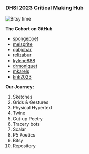 ### DHSI 2023 Critical Making Hub

![Bitsy time](https://amsucf.github.io/DHSICritMaking/recording.gif)

**The Cohort on GitHub**
- [spongepoet](https://spongepoet.github.io/dhsi/) 
- [melsprite](https://melsprite.github.io/DHSI/)
- [gabjohar](https://gabjohar.github.io/sillyoracle/)
- [relizabur](https://relizabur.github.io/secondtry/) 
- [kylene888](https://kylene888.github.io/DHSI-Critical-Making/)
- [drmoniquet](https://drmoniquet.github.io/critical-making-dhsi23/) 
- [mkarels](https://mkarels.github.io/MakingWS/)
- [knk2023](https://knk2023.github.io/DHSI2023/)

**Our Journey:**
1. Sketches
2. Grids & Gestures
3. Physical Hypertext
4. Twine
5. Cut-up Poetry
6. Tracery bots
7. Scalar
8. P5 Poetics
9. Bitsy
10. Repository
